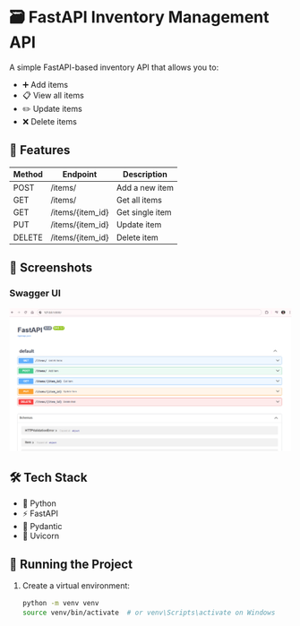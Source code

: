 # 🗃️ FastAPI Inventory Management API

A simple FastAPI-based inventory API that allows you to:

- ➕ Add items
- 📋 View all items
- ✏️ Update items
- ❌ Delete items

## 🚀 Features

| Method | Endpoint            | Description                  |
|--------|---------------------|------------------------------|
| POST   | /items/             | Add a new item               |
| GET    | /items/             | Get all items                |
| GET    | /items/{item_id}    | Get single item              |
| PUT    | /items/{item_id}    | Update item                  |
| DELETE | /items/{item_id}    | Delete item                  |

## 📸 Screenshots

### Swagger UI
![Swagger UI](images/docs.png)


## 🛠 Tech Stack

- 🐍 Python
- ⚡ FastAPI
- 🧪 Pydantic
- 🔁 Uvicorn

## 🧪 Running the Project

1. Create a virtual environment:
   ```bash
   python -m venv venv
   source venv/bin/activate  # or venv\Scripts\activate on Windows
